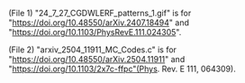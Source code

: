 (File 1) "24_7_27_CGDWLERF_patterns_1.gif" is for "https://doi.org/10.48550/arXiv.2407.18494" and "https://doi.org/10.1103/PhysRevE.111.024305". 

(File 2) "arxiv_2504_11911_MC_Codes.c" is for "https://doi.org/10.48550/arXiv.2504.11911" and "https://doi.org/10.1103/2x7c-ffpc"(Phys. Rev. E 111, 064309). 
